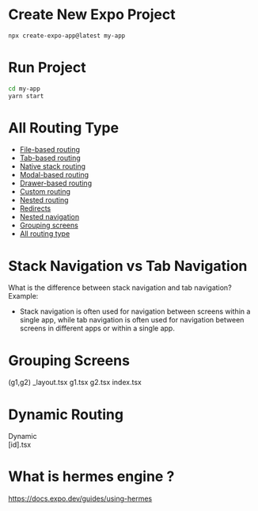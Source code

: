 # Create New Expo Project

```bash
npx create-expo-app@latest my-app
```

# Run Project  

```bash
cd my-app
yarn start
```   

# All Routing Type 

- [File-based routing](https://docs.expo.dev/router/introduction)
- [Tab-based routing](https://docs.expo.dev/router/introduction)
- [Native stack routing](https://docs.expo.dev/router/introduction)
- [Modal-based routing](https://docs.expo.dev/router/introduction)
- [Drawer-based routing](https://docs.expo.dev/router/introduction)
- [Custom routing](https://docs.expo.dev/router/introduction)
- [Nested routing](https://docs.expo.dev/router/introduction)
- [Redirects](https://docs.expo.dev/router/introduction)
- [Nested navigation](https://docs.expo.dev/router/introduction)
- [Grouping screens](https://docs.expo.dev/router/introduction)
- [All routing type](https://docs.expo.dev/router/introduction)


# Stack Navigation vs Tab Navigation
  What is the difference between stack navigation and tab navigation?
   Example:
   - Stack navigation is often used for navigation between screens within a single app, while tab navigation is often used for navigation between screens in different apps or within a single app.

   
# Grouping Screens
   (g1,g2)
    _layout.tsx
    g1.tsx
    g2.tsx
    index.tsx


# Dynamic Routing
   Dynamic  
     [id].tsx


 
# What is hermes engine ? 
   https://docs.expo.dev/guides/using-hermes
   




  